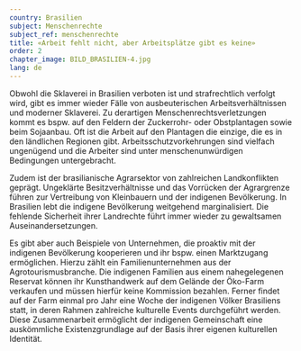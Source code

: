 ```yaml
---
country: Brasilien
subject: Menschenrechte
subject_ref: menschenrechte
title: «Arbeit fehlt nicht, aber Arbeitsplätze gibt es keine»
order: 2
chapter_image: BILD_BRASILIEN-4.jpg
lang: de
---
```

<div class="content" markdown="1">
Obwohl die Sklaverei in Brasilien verboten ist und strafrechtlich verfolgt wird, gibt es immer wieder Fälle von ausbeuterischen Arbeitsverhältnissen und moderner Sklaverei. Zu derartigen Menschenrechtsverletzungen kommt es bspw. auf den Feldern der Zuckerrohr- oder Obstplantagen sowie beim Sojaanbau. Oft ist die Arbeit auf den Plantagen die einzige, die es in den ländlichen Regionen gibt. Arbeitsschutzvorkehrungen sind vielfach ungenügend und die Arbeiter sind unter menschenunwürdigen Bedingungen untergebracht.

Zudem ist der brasilianische Agrarsektor von zahlreichen Landkonflikten geprägt. Ungeklärte Besitzverhältnisse und das Vorrücken der Agrargrenze führen zur Vertreibung von Kleinbauern und der indigenen Bevölkerung. In Brasilien lebt die indigene Bevölkerung weitgehend marginalisiert. Die fehlende Sicherheit ihrer Landrechte führt immer wieder zu gewaltsamen Auseinandersetzungen.

Es gibt aber auch Beispiele von Unternehmen, die proaktiv mit der indigenen Bevölkerung kooperieren und ihr bspw. einen Marktzugang ermöglichen. Hierzu zählt ein Familienunternehmen aus der Agrotourismusbranche. Die indigenen Familien aus einem nahegelegenen Reservat können ihr Kunsthandwerk auf dem Gelände der Öko-Farm verkaufen und müssen hierfür keine Kommission bezahlen. Ferner findet auf der Farm einmal pro Jahr eine Woche der indigenen Völker Brasiliens statt, in deren Rahmen zahlreiche kulturelle Events durchgeführt werden. Diese Zusammenarbeit ermöglicht der indigenen Gemeinschaft eine auskömmliche Existenzgrundlage auf der Basis ihrer eigenen kulturellen Identität.
</div>
